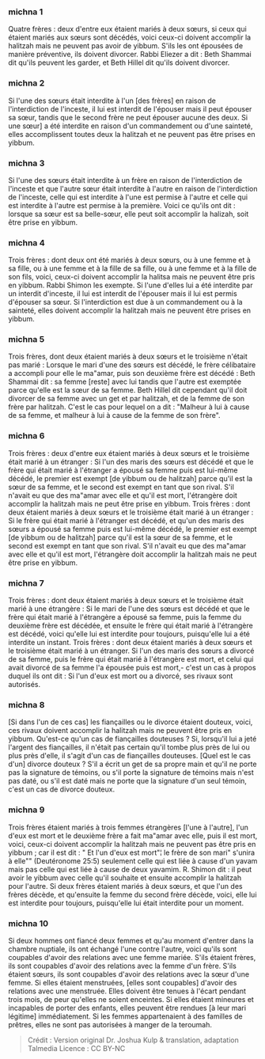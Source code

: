 
### michna 1
Quatre frères : deux d'entre eux étaient mariés à deux sœurs, si ceux qui étaient mariés aux sœurs sont décédés, voici ceux-ci doivent accomplir la halitzah mais ne peuvent pas avoir de yibbum. S'ils les ont épousées de manière préventive, ils doivent divorcer. Rabbi Eliezer a dit : Beth Shammai dit qu'ils peuvent les garder, et Beth Hillel dit qu'ils doivent divorcer.

### michna 2
Si l'une des sœurs était interdite à l'un [des frères] en raison de l'interdiction de l'inceste, il lui est interdit de l'épouser mais il peut épouser sa sœur, tandis que le second frère ne peut épouser aucune des deux. Si une sœur] a été interdite en raison d'un commandement ou d'une sainteté, elles accomplissent toutes deux la halitzah et ne peuvent pas être prises en yibbum.

### michna 3
Si l'une des sœurs était interdite à un frère en raison de l'interdiction de l'inceste et que l'autre sœur était interdite à l'autre en raison de l'interdiction de l'inceste, celle qui est interdite à l'une est permise à l'autre et celle qui est interdite à l'autre est permise à la première. Voici ce qu'ils ont dit : lorsque sa sœur est sa belle-sœur, elle peut soit accomplir la halizah, soit être prise en yibbum.

### michna 4
Trois frères : dont deux ont été mariés à deux sœurs, ou à une femme et à sa fille, ou à une femme et à la fille de sa fille, ou à une femme et à la fille de son fils, voici, ceux-ci doivent accomplir la halitsa mais ne peuvent être pris en yibbum. Rabbi Shimon les exempte. Si l'une d'elles lui a été interdite par un interdit d'inceste, il lui est interdit de l'épouser mais il lui est permis d'épouser sa sœur. Si l'interdiction est due à un commandement ou à la sainteté, elles doivent accomplir la halitzah mais ne peuvent être prises en yibbum.

### michna 5
Trois frères, dont deux étaient mariés à deux sœurs et le troisième n'était pas marié : Lorsque le mari d'une des sœurs est décédé, le frère célibataire a accompli pour elle le ma"amar, puis son deuxième frère est décédé : Beth Shammai dit : sa femme [reste] avec lui tandis que l'autre est exemptée parce qu'elle est la sœur de sa femme. Beth Hillel dit cependant qu'il doit divorcer de sa femme avec un get et par halitzah, et de la femme de son frère par halitzah. C'est le cas pour lequel on a dit : "Malheur à lui à cause de sa femme, et malheur à lui à cause de la femme de son frère".

### michna 6
Trois frères : deux d'entre eux étaient mariés à deux sœurs et le troisième était marié à un étranger : Si l'un des maris des sœurs est décédé et que le frère qui était marié à l'étranger a épousé sa femme puis est lui-même décédé, le premier est exempt [de yibbum ou de halitzah] parce qu'il est la sœur de sa femme, et le second est exempt en tant que son rival. S'il n'avait eu que des ma"amar avec elle et qu'il est mort, l'étrangère doit accomplir la halitzah mais ne peut être prise en yibbum. Trois frères : dont deux étaient mariés à deux sœurs et le troisième était marié à un étranger : Si le frère qui était marié à l'étranger est décédé, et qu'un des maris des sœurs a épousé sa femme puis est lui-même décédé, le premier est exempt [de yibbum ou de halitzah] parce qu'il est la sœur de sa femme, et le second est exempt en tant que son rival. S'il n'avait eu que des ma"amar avec elle et qu'il est mort, l'étrangère doit accomplir la halitzah mais ne peut être prise en yibbum.

### michna 7
Trois frères : dont deux étaient mariés à deux sœurs et le troisième était marié à une étrangère : Si le mari de l'une des sœurs est décédé et que le frère qui était marié à l'étrangère a épousé sa femme, puis la femme du deuxième frère est décédée, et ensuite le frère qui était marié à l'étrangère est décédé, voici qu'elle lui est interdite pour toujours, puisqu'elle lui a été interdite un instant. Trois frères : dont deux étaient mariés à deux sœurs et le troisième était marié à un étranger.  Si l'un des maris des sœurs a divorcé de sa femme, puis le frère qui était marié à l'étrangère est mort, et celui qui avait divorcé de sa femme l'a épousée puis est mort,- c'est un cas à propos duquel ils ont dit :  Si l'un d'eux est mort ou a divorcé, ses rivaux sont autorisés.

### michna 8
[Si dans l'un de ces cas] les fiançailles ou le divorce étaient douteux, voici, ces rivaux doivent accomplir la halitzah mais ne peuvent être pris en yibbum. Qu'est-ce qu'un cas de fiançailles douteuses ? Si, lorsqu'il lui a jeté l'argent des fiançailles, il n'était pas certain qu'il tombe plus près de lui ou plus près d'elle, il s'agit d'un cas de fiançailles douteuses. [Quel est le cas d'un] divorce douteux ? S'il a écrit un get de sa propre main et qu'il ne porte pas la signature de témoins, ou s'il porte la signature de témoins mais n'est pas daté, ou s'il est daté mais ne porte que la signature d'un seul témoin, c'est un cas de divorce douteux.

### michna 9
Trois frères étaient mariés à trois femmes étrangères [l'une à l'autre], l'un d'eux est mort et le deuxième frère a fait ma"amar avec elle, puis il est mort, voici, ceux-ci doivent accomplir la halitzah mais ne peuvent pas être pris en yibbum ; car il est dit : " Et l'un d'eux est mort"¦ le frère de son mari" s'unira à elle"" (Deutéronome 25:5) seulement celle qui est liée à cause d'un yavam mais pas celle qui est liée à cause de deux yavamim. R. Shimon dit : il peut avoir le yibbum avec celle qu'il souhaite et ensuite accomplir la halitzah pour l'autre. Si deux frères étaient mariés à deux sœurs, et que l'un des frères décède, et qu'ensuite la femme du second frère décède, voici, elle lui est interdite pour toujours, puisqu'elle lui était interdite pour un moment.

### michna 10
Si deux hommes ont fiancé deux femmes et qu'au moment d'entrer dans la chambre nuptiale, ils ont échangé l'une contre l'autre, voici qu'ils sont coupables d'avoir des relations avec une femme mariée. S'ils étaient frères, ils sont coupables d'avoir des relations avec la femme d'un frère. S'ils étaient sœurs, ils sont coupables d'avoir des relations avec la sœur d'une femme. Si elles étaient menstruées, [elles sont coupables] d'avoir des relations avec une menstruée. Elles doivent être tenues à l'écart pendant trois mois, de peur qu'elles ne soient enceintes. Si elles étaient mineures et incapables de porter des enfants, elles peuvent être rendues [à leur mari légitime] immédiatement. Si les femmes appartenaient à des familles de prêtres, elles ne sont pas autorisées à manger de la teroumah.

>Crédit : Version original Dr. Joshua Kulp & translation, adaptation Talmedia
>Licence : CC BY-NC